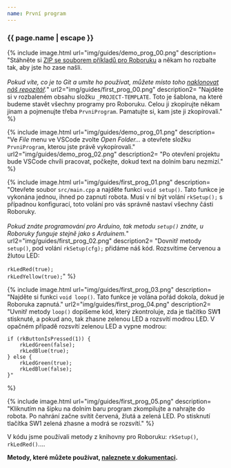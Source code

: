 ```yaml
---
name: První program
---
```


### {{ page.name | escape }}

{% include image.html
    url="img/guides/demo_prog_00.png"
    description=
        "Stáhněte si [ZIP se souborem příkladů pro Roboruku](https://github.com/RoboticsBrno/roboruka-examples/archive/stable.zip)
        a někam ho rozbalte tak, aby jste ho zase našli.<br/><br/>
        _Pokud víte, co je to Git a umíte ho používat, můžete místo toho [naklonovat náš repozitář](https://github.com/RoboticsBrno/roboruka-examples)._"
    url2="img/guides/first_prog_00.png"
    description2=
        "Najděte si v rozbaleném obsahu složku `_PROJECT-TEMPLATE`. Toto je šablona, na které budeme stavět
        všechny programy pro Roboruku. Celou ji zkopírujte někam jinam a pojmenujte třeba `PrvniProgram`.
        Pamatujte si, kam jste ji zkopírovali."
 %}

{% include image.html
    url="img/guides/demo_prog_01.png"
    description=
        "Ve _File_ menu ve VSCode zvolte _Open Folder..._ a otevřete složku `PrvniProgram`, kterou jste právě vykopírovali."
    url2="img/guides/demo_prog_02.png"
    description2=
        "Po otevření projektu bude VSCode chvíli pracovat, počkejte, dokud text na dolním baru nezmizí."
 %}


{% include image.html
    url="img/guides/first_prog_01.png"
    description=
        "Otevřete soubor `src/main.cpp` a najděte funkci `void setup()`. Tato funkce je vykonána jednou, ihned po zapnutí robota.
        Musí v ní být volání `rkSetup();` s případnou konfigurací, toto volání pro vás správně nastaví všechny části Roboruky.
        <br/><br/>
        _Pokud znáte programování pro Arduino, tak metodu `setup()` znáte, u Roboruky funguje stejně jako s Arduinem._"
    url2="img/guides/first_prog_02.png"
    description2=
        "Dovnitř metody `setup()`, pod volání `rkSetup(cfg);` přidáme náš kód. Rozsvítíme červenou a žlutou LED:<br/><br/>
        `rkLedRed(true);`<br/>
        `rkLedYellow(true);`"
 %}

 {% include image.html
    url="img/guides/first_prog_03.png"
    description=
        "Najděte si funkci `void loop()`. Tato funkce je volána pořád dokola, dokud je Roboruka zapnutá."
    url2="img/guides/first_prog_04.png"
    description2=
        "Uvnitř metody `loop()` dopíšeme kód, který zkontroluje, zda je tlačítko SW**1** stisknuté, a pokud ano, tak zhasne
        zelenou LED a rozsvítí modrou LED. V opačném případě rozsvítí zelenou LED a vypne modrou:

    if (rkButtonIsPressed(1)) {
        rkLedGreen(false);
        rkLedBlue(true);
    } else {
        rkLedGreen(true);
        rkLedBlue(false);
    }"
 %}

 {% include image.html
    url="img/guides/first_prog_05.png"
    description=
        "Kliknutím na šipku na dolním baru program zkompilujte a nahrajte do robota. Po nahrání začne
        svítit červená, žlutá a zelená LED. Po stisknutí tlačítka SW1 zelená zhasne a modrá se rozsvítí."
 %}

V kódu jsme používali metody z knihovny pro Roboruku: `rkSetup()`, `rkLedRed()`....

**Metody, které můžete používat,
[naleznete v dokumentaci](https://roboticsbrno.github.io/RB3201-RBControl-Roboruka-library/modules.html).**
